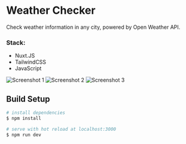 # Weather Checker

Check weather information in any city, powered by Open Weather API.

### Stack:

- Nuxt.JS
- TailwindCSS
- JavaScript

![Screenshot 1](https://cdn.discordapp.com/attachments/908819758974140467/1077659323456557197/image.png)
![Screenshot 2](https://cdn.discordapp.com/attachments/908819758974140467/1077660936426492065/image.png)
![Screenshot 3](https://cdn.discordapp.com/attachments/908819758974140467/1077660990075834438/image.png)

## Build Setup

```bash
# install dependencies
$ npm install

# serve with hot reload at localhost:3000
$ npm run dev
```
